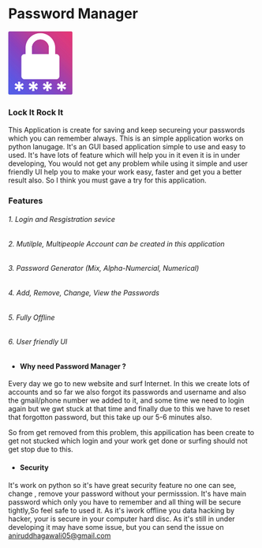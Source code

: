 # Password Manager
[<img src="https://github.com/AniruddhaGawali/Password-Manager/blob/master/data/img/PicsArt_10-18-12.32.10.png" width="130">](PicsArt_10-18-12.32.10.png) 


### Lock It Rock It
This Application is create for saving and keep secureing your passwords which you can remember always. This is an simple application works on python lanugage. It's an GUI based application simple to use and easy to used. It's have lots of feature which will help you in it even it is in under developing, You would not get any problem while using it simple and user friendly UI help you to make your work easy, faster and get you a better result also. So I think you must gave a try for this application.


###  Features
######  1. Login and Resgistration sevice
######  2. Mutilple, Multipeople Account can be created in this application
######  3. Password Generator (Mix, Alpha-Numercial, Numerical)
######  4. Add, Remove, Change, View the Passwords
######  5. Fully Offline
######  6. User friendly UI 

- #### Why need Password Manager ?
Every day we go to new website and surf Internet. In this we create lots of accounts and so far we also forgot its passwords and username and also the gmail/phone number we added to it, and some time we need to login again but we gwt stuck at that time and finally due to this we have to reset that forgotton password, but this take up our 5-6 minutes also.

So from get removed from this problem, this appilication has been create to get not stucked which login and your work get done or surfing should not get stop due to this.

- #### Security 
It's work on python so it's have great security feature no one can see, change , remove your password without your permisssion.
It's have main password which only you have to remember and all thing will be secure tightly,So feel safe to used it.
As it's iwork offline you data hacking by hacker, your is secure in your computer hard disc.
As it's still in under developing it may have some issue, but you can send the issue on aniruddhagawali05@gmail.com 

	 













